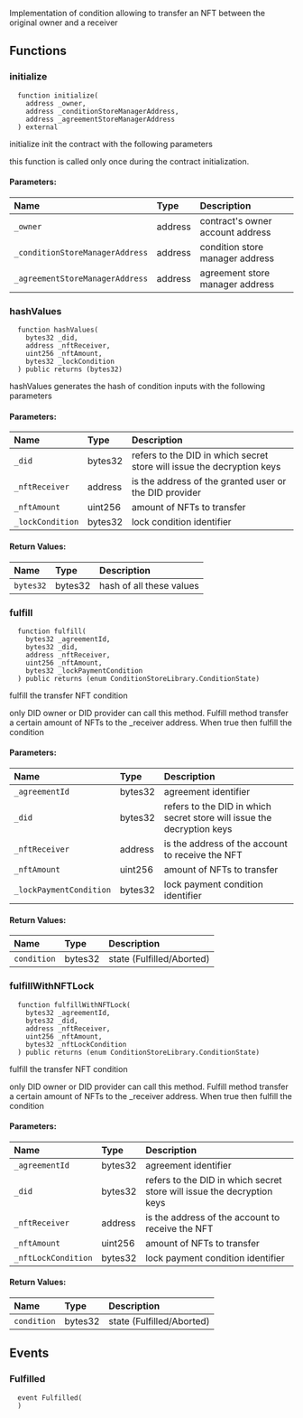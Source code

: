 
Implementation of condition allowing to transfer an NFT
     between the original owner and a receiver


## Functions
### initialize
```solidity
  function initialize(
    address _owner,
    address _conditionStoreManagerAddress,
    address _agreementStoreManagerAddress
  ) external
```
initialize init the contract with the following parameters

this function is called only once during the contract
      initialization.

#### Parameters:
| Name | Type | Description                                                          |
| :--- | :--- | :------------------------------------------------------------------- |
|`_owner` | address | contract's owner account address
|`_conditionStoreManagerAddress` | address | condition store manager address    
|`_agreementStoreManagerAddress` | address | agreement store manager address

### hashValues
```solidity
  function hashValues(
    bytes32 _did,
    address _nftReceiver,
    uint256 _nftAmount,
    bytes32 _lockCondition
  ) public returns (bytes32)
```
hashValues generates the hash of condition inputs 
       with the following parameters


#### Parameters:
| Name | Type | Description                                                          |
| :--- | :--- | :------------------------------------------------------------------- |
|`_did` | bytes32 | refers to the DID in which secret store will issue the decryption keys
|`_nftReceiver` | address | is the address of the granted user or the DID provider
|`_nftAmount` | uint256 | amount of NFTs to transfer   
|`_lockCondition` | bytes32 | lock condition identifier    

#### Return Values:
| Name                           | Type          | Description                                                                  |
| :----------------------------- | :------------ | :--------------------------------------------------------------------------- |
|`bytes32`| bytes32 | hash of all these values
### fulfill
```solidity
  function fulfill(
    bytes32 _agreementId,
    bytes32 _did,
    address _nftReceiver,
    uint256 _nftAmount,
    bytes32 _lockPaymentCondition
  ) public returns (enum ConditionStoreLibrary.ConditionState)
```
fulfill the transfer NFT condition

only DID owner or DID provider can call this
      method. Fulfill method transfer a certain amount of NFTs 
      to the _receiver address. 
      When true then fulfill the condition

#### Parameters:
| Name | Type | Description                                                          |
| :--- | :--- | :------------------------------------------------------------------- |
|`_agreementId` | bytes32 | agreement identifier
|`_did` | bytes32 | refers to the DID in which secret store will issue the decryption keys
|`_nftReceiver` | address | is the address of the account to receive the NFT
|`_nftAmount` | uint256 | amount of NFTs to transfer  
|`_lockPaymentCondition` | bytes32 | lock payment condition identifier

#### Return Values:
| Name                           | Type          | Description                                                                  |
| :----------------------------- | :------------ | :--------------------------------------------------------------------------- |
|`condition`| bytes32 | state (Fulfilled/Aborted)
### fulfillWithNFTLock
```solidity
  function fulfillWithNFTLock(
    bytes32 _agreementId,
    bytes32 _did,
    address _nftReceiver,
    uint256 _nftAmount,
    bytes32 _nftLockCondition
  ) public returns (enum ConditionStoreLibrary.ConditionState)
```
fulfill the transfer NFT condition

only DID owner or DID provider can call this
      method. Fulfill method transfer a certain amount of NFTs 
      to the _receiver address. 
      When true then fulfill the condition

#### Parameters:
| Name | Type | Description                                                          |
| :--- | :--- | :------------------------------------------------------------------- |
|`_agreementId` | bytes32 | agreement identifier
|`_did` | bytes32 | refers to the DID in which secret store will issue the decryption keys
|`_nftReceiver` | address | is the address of the account to receive the NFT
|`_nftAmount` | uint256 | amount of NFTs to transfer  
|`_nftLockCondition` | bytes32 | lock payment condition identifier

#### Return Values:
| Name                           | Type          | Description                                                                  |
| :----------------------------- | :------------ | :--------------------------------------------------------------------------- |
|`condition`| bytes32 | state (Fulfilled/Aborted)
## Events
### Fulfilled
```solidity
  event Fulfilled(
  )
```



